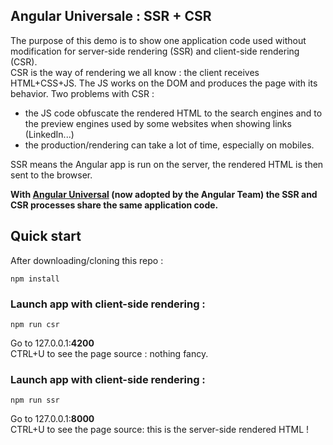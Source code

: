 ## Angular Universale : SSR + CSR

The purpose of this demo is to show one application code used without modification for server-side rendering (SSR) and client-side rendering (CSR).  
CSR is the way of rendering we all know : the client receives HTML+CSS+JS. The JS works on the DOM and produces the page with its behavior. Two problems with CSR : 

 * the JS code obfuscate the rendered HTML to the search engines and to the preview engines used by some websites when showing links (LinkedIn...)
 * the production/rendering can take a lot of time, especially on mobiles.

SSR means the Angular app is run on the server, the rendered HTML is then sent to the browser. 

**With [Angular Universal](https://github.com/angular/universal) (now adopted by the Angular Team) the SSR and CSR processes share the same application code.** 

## Quick start

After downloading/cloning this repo : 

    npm install

### Launch app with client-side rendering : 

    npm run csr

Go to 127.0.0.1:**4200**  
CTRL+U to see the page source : nothing fancy.

### Launch app with client-side rendering : 

    npm run ssr

Go to 127.0.0.1:**8000**  
CTRL+U to see the page source: this is the server-side rendered HTML !